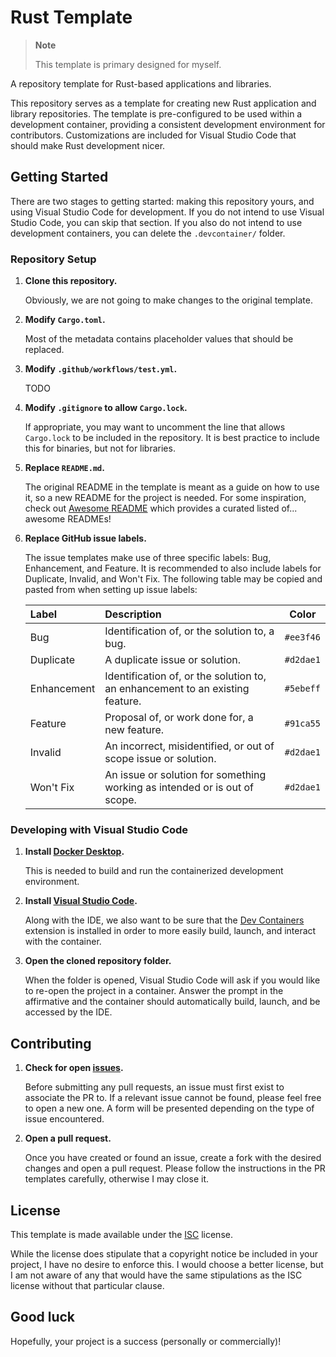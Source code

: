 # Rust Template

> **Note**
>
> This template is primary designed for myself.

A repository template for Rust-based applications and libraries.

This repository serves as a template for creating new Rust application and library repositories. The template is pre-configured to be used within a development container, providing a consistent development environment for contributors. Customizations are included for Visual Studio Code that should make Rust development nicer.

## Getting Started

There are two stages to getting started: making this repository yours, and using Visual Studio Code for development. If you do not intend to use Visual Studio Code, you can skip that section. If you also do not intend to use development containers, you can delete the `.devcontainer/` folder.

### Repository Setup

1. **Clone this repository.**

   Obviously, we are not going to make changes to the original template.

2. **Modify `Cargo.toml`.**

   Most of the metadata contains placeholder values that should be replaced.

3. **Modify `.github/workflows/test.yml`.**

   TODO

4. **Modify `.gitignore` to allow `Cargo.lock`.**

   If appropriate, you may want to uncomment the line that allows `Cargo.lock` to be included in the repository. It is best practice to include this for binaries, but not for libraries.

5. **Replace `README.md`.**

   The original README in the template is meant as a guide on how to use it, so a new README for the project is needed. For some inspiration, check out [Awesome README](https://github.com/matiassingers/awesome-readme) which provides a curated listed of... awesome READMEs!

6. **Replace GitHub issue labels.**

   The issue templates make use of three specific labels: Bug, Enhancement, and Feature. It is recommended to also include labels for Duplicate, Invalid, and Won't Fix. The following table may be copied and pasted from when setting up issue labels:

   | Label | Description | Color |
   |:------|:------------|:-----:|
   | Bug | Identification of, or the solution to, a bug. | `#ee3f46` |
   | Duplicate | A duplicate issue or solution. | `#d2dae1` |
   | Enhancement | Identification of, or the solution to, an enhancement to an existing feature. | `#5ebeff` |
   | Feature | Proposal of, or work done for, a new feature. | `#91ca55` |
   | Invalid | An incorrect, misidentified, or out of scope issue or solution. | `#d2dae1` |
   | Won't Fix | An issue or solution for something working as intended or is out of scope. | `#d2dae1` |

### Developing with Visual Studio Code

1. **Install [Docker Desktop](https://www.docker.com/products/docker-desktop/).**

   This is needed to build and run the containerized development environment.

2. **Install [Visual Studio Code](https://code.visualstudio.com/download).**

   Along with the IDE, we also want to be sure that the [Dev Containers](https://marketplace.visualstudio.com/items?itemName=ms-vscode-remote.remote-containers) extension is installed in order to more easily build, launch, and interact with the container.

3. **Open the cloned repository folder.**

   When the folder is opened, Visual Studio Code will ask if you would like to re-open the project in a container. Answer the prompt in the affirmative and the container should automatically build, launch, and be accessed by the IDE.

## Contributing

1. **Check for open [issues](https://github.com/kherge/rs.template/issues).**

   Before submitting any pull requests, an issue must first exist to associate the PR to. If a relevant issue cannot be found, please feel free to open a new one. A form will be presented depending on the type of issue encountered.

2. **Open a pull request.**

   Once you have created or found an issue, create a fork with the desired changes and open a pull request. Please follow the instructions in the PR templates carefully, otherwise I may close it.

## License

This template is made available under the [ISC](LICENSE) license.

While the license does stipulate that a copyright notice be included in your project, I have no desire to enforce this. I would choose a better license, but I am not aware of any that would have the same stipulations as the ISC license without that particular clause.

## Good luck

Hopefully, your project is a success (personally or commercially)!
